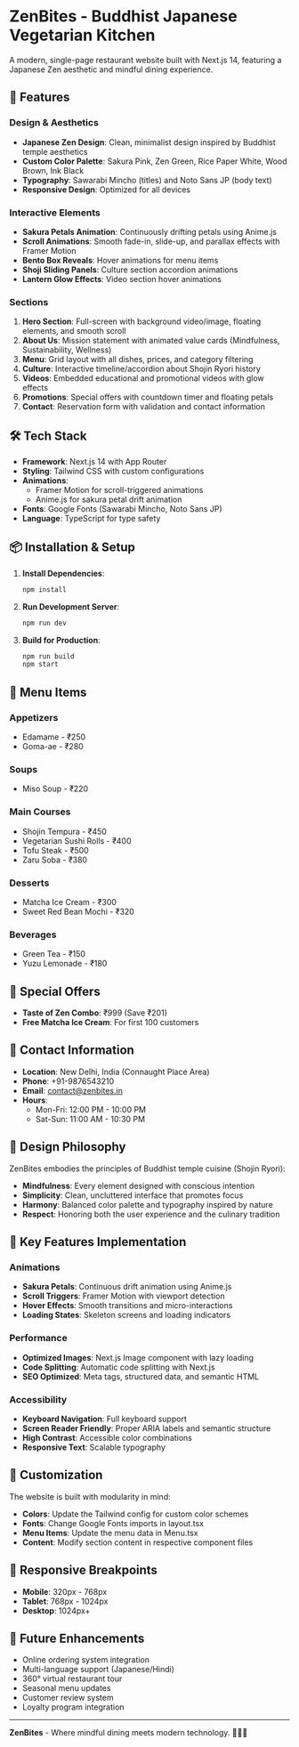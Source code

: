 # ZenBites - Buddhist Japanese Vegetarian Kitchen

A modern, single-page restaurant website built with Next.js 14, featuring a Japanese Zen aesthetic and mindful dining experience.

## 🌸 Features

### Design & Aesthetics
- **Japanese Zen Design**: Clean, minimalist design inspired by Buddhist temple aesthetics
- **Custom Color Palette**: Sakura Pink, Zen Green, Rice Paper White, Wood Brown, Ink Black
- **Typography**: Sawarabi Mincho (titles) and Noto Sans JP (body text)
- **Responsive Design**: Optimized for all devices

### Interactive Elements
- **Sakura Petals Animation**: Continuously drifting petals using Anime.js
- **Scroll Animations**: Smooth fade-in, slide-up, and parallax effects with Framer Motion
- **Bento Box Reveals**: Hover animations for menu items
- **Shoji Sliding Panels**: Culture section accordion animations
- **Lantern Glow Effects**: Video section hover animations

### Sections
1. **Hero Section**: Full-screen with background video/image, floating elements, and smooth scroll
2. **About Us**: Mission statement with animated value cards (Mindfulness, Sustainability, Wellness)
3. **Menu**: Grid layout with all dishes, prices, and category filtering
4. **Culture**: Interactive timeline/accordion about Shojin Ryori history
5. **Videos**: Embedded educational and promotional videos with glow effects
6. **Promotions**: Special offers with countdown timer and floating petals
7. **Contact**: Reservation form with validation and contact information

## 🛠 Tech Stack

- **Framework**: Next.js 14 with App Router
- **Styling**: Tailwind CSS with custom configurations
- **Animations**: 
  - Framer Motion for scroll-triggered animations
  - Anime.js for sakura petal drift animation
- **Fonts**: Google Fonts (Sawarabi Mincho, Noto Sans JP)
- **Language**: TypeScript for type safety

## 📦 Installation & Setup

1. **Install Dependencies**:
   ```bash
   npm install
   ```

2. **Run Development Server**:
   ```bash
   npm run dev
   ```

3. **Build for Production**:
   ```bash
   npm run build
   npm start
   ```

## 🍃 Menu Items

### Appetizers
- Edamame - ₹250
- Goma-ae - ₹280

### Soups
- Miso Soup - ₹220

### Main Courses
- Shojin Tempura - ₹450
- Vegetarian Sushi Rolls - ₹400
- Tofu Steak - ₹500
- Zaru Soba - ₹380

### Desserts
- Matcha Ice Cream - ₹300
- Sweet Red Bean Mochi - ₹320

### Beverages
- Green Tea - ₹150
- Yuzu Lemonade - ₹180

## 🎯 Special Offers

- **Taste of Zen Combo**: ₹999 (Save ₹201)
- **Free Matcha Ice Cream**: For first 100 customers

## 📍 Contact Information

- **Location**: New Delhi, India (Connaught Place Area)
- **Phone**: +91-9876543210
- **Email**: contact@zenbites.in
- **Hours**: 
  - Mon-Fri: 12:00 PM - 10:00 PM
  - Sat-Sun: 11:00 AM - 10:30 PM

## 🎨 Design Philosophy

ZenBites embodies the principles of Buddhist temple cuisine (Shojin Ryori):

- **Mindfulness**: Every element designed with conscious intention
- **Simplicity**: Clean, uncluttered interface that promotes focus
- **Harmony**: Balanced color palette and typography inspired by nature
- **Respect**: Honoring both the user experience and the culinary tradition

## 🚀 Key Features Implementation

### Animations
- **Sakura Petals**: Continuous drift animation using Anime.js
- **Scroll Triggers**: Framer Motion with viewport detection
- **Hover Effects**: Smooth transitions and micro-interactions
- **Loading States**: Skeleton screens and loading indicators

### Performance
- **Optimized Images**: Next.js Image component with lazy loading
- **Code Splitting**: Automatic code splitting with Next.js
- **SEO Optimized**: Meta tags, structured data, and semantic HTML

### Accessibility
- **Keyboard Navigation**: Full keyboard support
- **Screen Reader Friendly**: Proper ARIA labels and semantic structure
- **High Contrast**: Accessible color combinations
- **Responsive Text**: Scalable typography

## 🔧 Customization

The website is built with modularity in mind:

- **Colors**: Update the Tailwind config for custom color schemes
- **Fonts**: Change Google Fonts imports in layout.tsx
- **Menu Items**: Update the menu data in Menu.tsx
- **Content**: Modify section content in respective component files

## 📱 Responsive Breakpoints

- **Mobile**: 320px - 768px
- **Tablet**: 768px - 1024px
- **Desktop**: 1024px+

## 🌟 Future Enhancements

- Online ordering system integration
- Multi-language support (Japanese/Hindi)
- 360° virtual restaurant tour
- Seasonal menu updates
- Customer review system
- Loyalty program integration

---

**ZenBites** - Where mindful dining meets modern technology. 🧘‍♀️🌸
